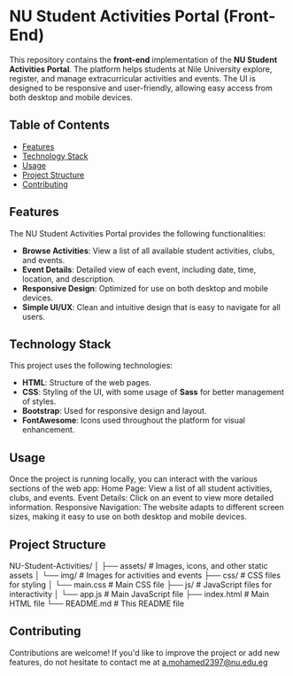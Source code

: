 # NU Student Activities Portal (Front-End)

This repository contains the **front-end** implementation of the **NU Student Activities Portal**. The platform helps students at Nile University explore, register, and manage extracurricular activities and events. The UI is designed to be responsive and user-friendly, allowing easy access from both desktop and mobile devices.

## Table of Contents
- [Features](#features)
- [Technology Stack](#technology-stack)
- [Usage](#usage)
- [Project Structure](#project-structure)
- [Contributing](#contributing)

## Features
The NU Student Activities Portal provides the following functionalities:
- **Browse Activities**: View a list of all available student activities, clubs, and events.
- **Event Details**: Detailed view of each event, including date, time, location, and description.
- **Responsive Design**: Optimized for use on both desktop and mobile devices.
- **Simple UI/UX**: Clean and intuitive design that is easy to navigate for all users.

## Technology Stack
This project uses the following technologies:
- **HTML**: Structure of the web pages.
- **CSS**: Styling of the UI, with some usage of **Sass** for better management of styles.
- **Bootstrap**: Used for responsive design and layout.
- **FontAwesome**: Icons used throughout the platform for visual enhancement.

## Usage
Once the project is running locally, you can interact with the various sections of the web app:
Home Page: View a list of all student activities, clubs, and events.
Event Details: Click on an event to view more detailed information.
Responsive Navigation: The website adapts to different screen sizes, making it easy to use on both desktop and mobile devices.

## Project Structure
NU-Student-Activities/
│
├── assets/                # Images, icons, and other static assets
│   └── img/               # Images for activities and events
├── css/                   # CSS files for styling
│   └── main.css           # Main CSS file
├── js/                    # JavaScript files for interactivity
│   └── app.js             # Main JavaScript file
├── index.html             # Main HTML file
└── README.md              # This README file

## Contributing
Contributions are welcome! If you'd like to improve the project or add new features, do not hesitate to contact me at a.mohamed2397@nu.edu.eg


